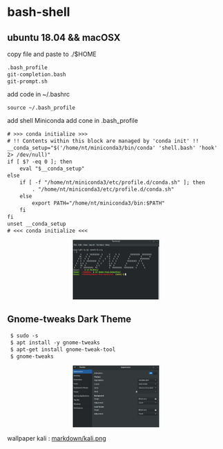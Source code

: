 # bash-shell

## ubuntu 18.04 && macOSX

copy file and paste to ./$HOME
```
.bash_profile
git-completion.bash
git-prompt.sh
```

add code in ~/.bashrc
```
source ~/.bash_profile
```

add shell Miniconda 
add cone in .bash_profile
```
# >>> conda initialize >>>
# !! Contents within this block are managed by 'conda init' !!
__conda_setup="$('/home/nt/miniconda3/bin/conda' 'shell.bash' 'hook' 2> /dev/null)"
if [ $? -eq 0 ]; then
    eval "$__conda_setup"
else
    if [ -f "/home/nt/miniconda3/etc/profile.d/conda.sh" ]; then
        . "/home/nt/miniconda3/etc/profile.d/conda.sh"
    else
        export PATH="/home/nt/miniconda3/bin:$PATH"
    fi
fi
unset __conda_setup
# <<< conda initialize <<<
```
<p align="center"><img width="200" src="/markdown/bash-shell.png" /> </p>

## Gnome-tweaks Dark Theme 
```
 $ sudo -s
 $ apt install -y gnome-tweaks
 $ apt-get install gnome-tweak-tool
 $ gnome-tweaks
```
<p align="center"><img width="200" src="/markdown/tweaks.png" /> </p>

wallpaper kali : [markdown/kali.png](./markdown/kali.png)